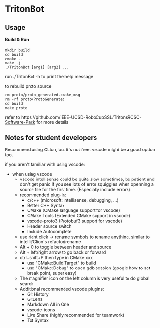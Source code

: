 # TritonBot

## Usage

#### Build & Run
```shell
mkdir build
cd build
cmake ..
make -j
./TritonBot [arg1] [arg2] ...
```
run ./TritonBot -h to print the help message

to rebuild proto source
```shell
rm proto/proto_generated.cmake_msg
rm -rf proto/ProtoGenerated
cd build
make proto
```


refer to https://github.com/IEEE-UCSD-RoboCupSSL/TritonsRCSC-Software-Pack for more details

## Notes for student developers

Recommend using CLion, but it's not free. vscode might be a good option too.

if you aren't familiar with using vscode:
* when using vscode
    * vscode intellisense could be quite slow sometimes, be patient and don't get panic if you see lots of error squiggles when openning a source file for the first time. (Especially include errors)
    * recommended plug-in:
        *  c/c++ (microsoft: intellisense, debugging, ...)
        *  Better C++ Syntax
        *  CMake (CMake language support for vscode)
        *  CMake Tools (Extended CMake support in vscode)
        *  vscode-proto3 (Protobuf3 support for vscode)
        *  Header source switch
        *  Include Autocomplete
    *  use right click -> rename symbols to rename anything, similar to intellij/Clion's refactor/rename
    *  Alt + O to toggle between header and source
    *  Alt + left/right arrow to go back or forward
    *  ctrl+shift+P then type in CMake:xxx
        *  use "CMake:Build Target" to build
        *  use "CMake:Debug" to open gdb session (google how to set break point, super easy)
    *  The magnifier icon on the left column is very useful to do global search
    *  Additional recommended vscode plugins:
        *  Git History
        *  GitLens
        *  Markdown All in One
        *  vscode-icons
        *  Live Share (highly recommended for teamwork)
        *  Txt Syntax

